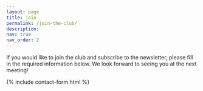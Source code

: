 ```yaml
---
layout: page
title: join
permalink: /join-the-club/
description: 
nav: true
nav_order: 2
---
```


If you would like to join the club and subscribe to the newsletter, please fill in the required information below. We look forward to seeing you at the next meeting!

{% include contact-form.html %}

